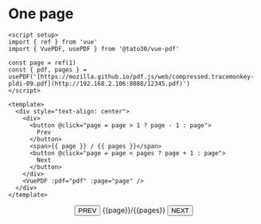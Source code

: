 # One page

```vue
<script setup>
import { ref } from 'vue'
import { VuePDF, usePDF } from '@tato30/vue-pdf'

const page = ref(1)
const { pdf, pages } = usePDF('[https://mozilla.github.io/pdf.js/web/compressed.tracemonkey-pldi-09.pdf](http://192.168.2.106:8088/12345.pdf)')
</script>

<template>
  <div style="text-align: center">
    <div>
      <button @click="page = page > 1 ? page - 1 : page">
        Prev
      </button>
      <span>{{ page }} / {{ pages }}</span>
      <button @click="page = page < pages ? page + 1 : page">
        Next
      </button>
    </div>
    <VuePDF :pdf="pdf" :page="page" />
  </div>
</template>
```
<script setup>
import { ref } from 'vue'
import { VuePDF, usePDF } from '@tato30/vue-pdf';

const page = ref(1)
const { pdf, pages } = usePDF('https://raw.githubusercontent.com/mozilla/pdf.js/ba2edeae/web/compressed.tracemonkey-pldi-09.pdf')
</script>

<div style='text-align: center'>
    <div>
      <button class="button-example" @click="page = page > 1? page - 1 : page">PREV</button>
      <span>{{page}}/{{pages}}</span>
      <button class="button-example" @click="page = page < pages? page + 1 : page">NEXT</button>
    </div>
    <VuePDF :pdf="pdf" :page="page" />
</div>
